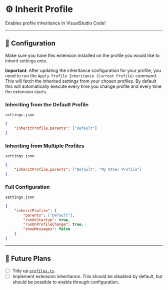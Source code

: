 # ⚙️ Inherit Profile
Enables profile inheritance in VisualStudio Code!

---

## 📝 Configuration
Make sure you have this extension installed on the profile you would like to
inherit settings onto.

__Important__: After updating the inheritance configuration for your profile,
you need to run the `Apply Profile Inheritance (Current Profile)` command. This
will fetch the inherited settings from your chosen profiles. By default this
will automatically execute every time you change profile and every time the
extension starts.

### Inheriting from the Default Profile
`settings.json`
```json
{
    "inheritProfile.parents": ["Default"]
}
```

### Inheriting from Multiple Profiles
`settings.json`
```json
{
    "inheritProfile.parents": ["Default", "My Other Profile"]
}
```

### Full Configuration
`settings.json`
```json
{
    "inheritProfile": {
        "parents": ["Default"],
        "runOnStartup": true,
        "runOnProfileChange": true,
        "showMessages": false
    }
}
```

---

## 🎯 Future Plans
- [ ] Tidy up [`profiles.ts`](src/profiles.ts).
- [ ] Implement extension inheritance. This should be disabled by default, but
  should be possible to enable through configuration.
